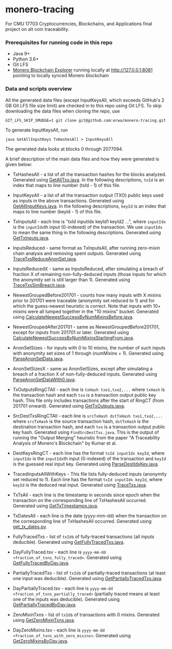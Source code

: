 # monero-tracing

For CMU 17703 Cryptocurrencies, Blockchains, and Applications final project on alt coin traceability.


### Prerequisites for running code in this repo

* Java 9+
* Python 3.6+
* Git LFS
* [Monero Blockchain Explorer](https://github.com/moneroexamples/onion-monero-blockchain-explorer) running locally at http://127.0.0.1:8081 pointing to locally synced Monero blockchain


### Data and scripts overview

All the generated data files (except InputKeysAll, which exceeds GitHub's 2 GB Git LFS file size limit) are checked in to this repo using Git LFS. To skip downloading the data files when cloning the repo, use

```
GIT_LFS_SKIP_SMUDGE=1 git clone git@github.com:erwa/monero-tracing.git
```

To generate InputKeysAll, run

```
java GetAllInputKeys TxHashesAll > InputKeysAll
```

The generated data looks at blocks 0 through 2077094.

A brief description of the main data files and how they were generated is given below:

* TxHashesAll - a list of all the transaction hashes for the blocks analyzed. Generated using [GetAllTxs.java](GetAllTxs.java). In the following descriptions, `txId` is an index that maps to line number (txId - 1) of this file.

* InputKeysAll - a list of all the transaction output (TXO) public keys used as inputs in the above transactions. Generated using [GetAllInputKeys.java](GetAllInputKeys.java). In the following descriptions, `keyId` is an index that maps to line number (keyId - 1) of this file.

* TxInputsAll - each line is "txId inputIdx keyId1 keyId2 ...", where `inputIdx` is the `inputIdx`th input (0-indexed) of the transaction. We use `inputIdx` to mean the same thing in the following descriptions. Generated using [GetTxInputs.java](GetTxInputs.java).

* InputsReduced - same format as TxInputsAll, after running zero-mixin chain analysis and removing spent outputs. Generated using [TraceTxsReduceAnonSet.java](TraceTxsReduceAnonSet.java).

* InputsReducedX - same as InputsReduced, after simulating a breach of fraction X of remaining non-fully-deduced inputs (those inputs for which the anonymity set is still larger than 1). Generated using [TraceTxsSimBreach.java](TraceTxsSimBreach.java).

* NewestGroupedBefore201701 - counts how many inputs with X mixins prior to 201701 were traceable (anonymity set reduced to 1) and for which the guess-newest heuristic is correct. Note that inputs with 10+ mixins were all lumped together in the "10 mixins" bucket. Generated using [CalculateNewestSuccessByNumMixinsBefore.java](CalculateNewestSuccessByNumMixinsBefore.java).

* NewestGroupedAfter201701 - same as NewestGroupedBefore201701, except for inputs from 201701 or later. Generated using [CalculateNewestSuccessByNumMixinsStartingFrom.java](CalculateNewestSuccessByNumMixinsStartingFrom.java).

* AnonSetSizes - for inputs with 0 to 10 mixins, the number of such inputs with anonymity set sizes of 1 through (numMixins + 1). Generated using [ParseAnonSetData.java](ParseAnonSetData.java).

* AnonSetSizesX - same as AnonSetSizes, except after simulating a breach of a fraction X of non-fully-deduced inputs. Generated using [ParseAnonSetDataWith0.java](ParseAnonSetDataWith0.java).

* TxOutputsRingCTAll - each line is `txHash txo1,txo2,...` where `txHash` is the transaction hash and each `txo` is a transaction output public key hash. This file only includes transactions after the start of RingCT (from 201701 onward). Generated using [GetTxOutputs.java](GetTxOutputs.java).

* SrcDestTxsRingCTAll - each line is `srcTxHash dstTxHash txo1,txo2,...` where `srcTxHash` is the source transaction hash, `dstTxHash` is the destination transaction hash, and each `txo` is a transaction output public key hash. Generated using `FindSrcDestTxs.java`. This is the output of running the "Output Merging" heuristic from the paper "A Traceability Analysis of Monero's Blockchain" by Kumar et al.

* DestKeysRingCT - each line has the format `txId inputIdx keyId`, where `inputIdx` is the `inputIdx`th input (0-indexed) of the transaction and `keyId` is the guessed real input key. Generated using [ParseDestIdxKey.java](ParseDestIdxKey.java).

* TracedInputsAllWithKeys - This file lists fully-deduced inputs (anonymity set reduced to 1). Each line has the format `txId inputIdx keyId`, where `keyId` is the deduced real input. Generated using [TraceTxs.java](TraceTxs.java).

* TxTsAll - each line is the timestamp in seconds since epoch when the transaction on the corresponding line of TxHashesAll occurred. Generated using [GetTxTimestamps.java](GetTxTimestamps.java).

* TxDatesAll - each line is the date (yyyy-mm-dd) when the transaction on the corresponding line of TxHashesAll occurred. Generated using [get_tx_dates.py](get_tx_dates.py).

* FullyTracedTxs - list of `txId`s of fully-traced transactions (all inputs deducible). Generated using [GetFullyTracedTxs.java](GetFullyTracedTxs.java).

* DayFullyTraced.tsv - each line is `yyyy-mm-dd <fraction_of_txns_fully_traced>`. Generated using [GetFullyTracedByDay.java](GetFullyTracedByDay.java).

* PartiallyTracedTxs - list of `txId`s of partially-traced transactions (at least one input was deducible). Generated using [GetPartiallyTracedTxs.java](GetPartiallyTracedTxs.java).

* DayPartiallyTraced.tsv - each line is `yyyy-mm-dd <fraction_of_txns_partially_traced>` (partially traced means at least one of the inputs was deducible). Generated using [GetPartiallyTracedByDay.java](GetPartiallyTracedByDay.java).

* ZeroMixinTxns - list of `txId`s of transactions with 0 mixins. Generated using [GetZeroMixinTxns.java](GetZeroMixinTxns.java).

* DayZeroMixins.tsv - each line is `yyyy-mm-dd <fraction_of_txns_with_zero_mixins>`. Generated using [GetZeroMixinsByDay.java](GetZeroMixinsByDay.java).